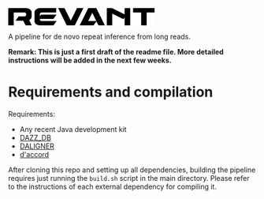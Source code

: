 <img align="center" src="./logo.png" width="297" height="35"/>

A pipeline for de novo repeat inference from long reads.

**Remark: This is just a first draft of the readme file. More detailed instructions will be added in the next few weeks.**


# Requirements and compilation

Requirements:
* Any recent Java development kit
* [DAZZ_DB](https://github.com/thegenemyers/DAZZ_DB) 
* [DALIGNER](https://github.com/thegenemyers/DALIGNER)
* [d'accord](https://gitlab.com/german.tischler/daccord)

After cloning this repo and setting up all dependencies, building the pipeline requires just running the `build.sh` script in the main directory. Please refer to the instructions of each external dependency for compiling it.

